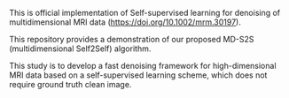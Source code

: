 This is official implementation of Self-supervised learning for denoising of multidimensional MRI data (https://doi.org/10.1002/mrm.30197).

This repository provides a demonstration of our proposed MD-S2S (multidimensional Self2Self) algorithm.

This study is to develop a fast denoising framework for high-dimensional MRI data based on a self-supervised learning scheme, which does not require ground truth clean image.
